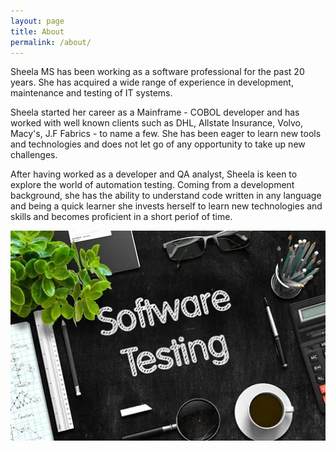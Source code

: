 ```yaml
---
layout: page
title: About
permalink: /about/
---
```


Sheela MS has been working as a software professional for the past 20 years. She has acquired a wide range of experience in development, maintenance and testing of IT systems. 

Sheela started her career as a Mainframe - COBOL developer and has worked with well known clients such as DHL, Allstate Insurance, Volvo, Macy's, J.F Fabrics - to name a few. She has been eager to learn new tools and technologies and does not let go of any opportunity to take up new challenges.

After having worked as a developer and QA analyst, Sheela is keen to explore the world of automation testing. Coming from a development background, she has the ability to understand code written in any language and being a quick learner she invests herself to learn new technologies and skills and becomes proficient in a short periof of time. 

![Picture of Writing](/images/softwaretesting.jpg)